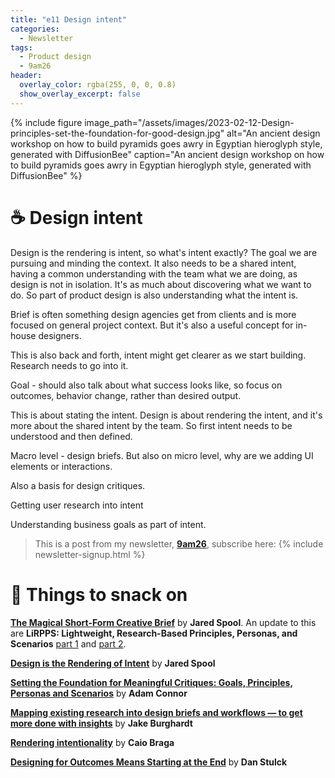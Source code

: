 ```yaml
---
title: "e11 Design intent"
categories:
  - Newsletter
tags:
  - Product design
  - 9am26
header:
  overlay_color: rgba(255, 0, 0, 0.8)
  show_overlay_excerpt: false
---
```


{% include figure image_path="/assets/images/2023-02-12-Design-principles-set-the-foundation-for-good-design.jpg" alt="An ancient design workshop on how to build pyramids goes awry in Egyptian hieroglyph style, generated with DiffusionBee" caption="An ancient design workshop on how to build pyramids goes awry in Egyptian hieroglyph style, generated with DiffusionBee" %}

# ☕ Design intent

Design is the rendering is intent, so what's intent exactly? The goal we are pursuing and minding the context. It also needs to be a shared intent, having a common understanding with the team what we are doing, as design is not in isolation. It's as much about discovering what we want to do. So part of product design is also understanding what the intent is.

Brief is often something design agencies get from clients and is more focused on general project context. But it's also a useful concept for in-house designers. 

This is also back and forth, intent might get clearer as we start building. Research needs to go into it.

Goal - should also talk about what success looks like, so focus on outcomes, behavior change, rather than desired output.

This is about stating the intent. Design is about rendering the intent, and it's more about the shared intent by the team. So first intent needs to be understood and then defined. 

Macro level - design briefs. But also on micro level, why are we adding UI elements or interactions. 

Also a basis for design critiques.

Getting user research into intent

Understanding business goals as part of intent.

> This is a post from my newsletter, **[9am26](https://polgarp.com/categories/newsletter/)**, subscribe here:
> {% include newsletter-signup.html %}

# 🍪 Things to snack on

**[The Magical Short-Form Creative Brief](https://articles.uie.com/short_form_creative_brief/)** by **Jared Spool**. An update to this are **LiRPPS: Lightweight, Research-Based Principles, Personas, and Scenarios** [part 1](https://articles.uie.com/lirpps/) and [part 2](https://articles.uie.com/lirpps_part2/). 

**[Design is the Rendering of Intent](https://articles.uie.com/design_rendering_intent/)** by **Jared Spool**

**[Setting the Foundation for Meaningful Critiques: Goals, Principles, Personas and Scenarios](https://articles.uie.com/meaningful_critiques/)** by **Adam Connor**

**[Mapping existing research into design briefs and workflows — to get more done with insights](https://medium.com/integrating-research/mapping-existing-research-into-design-briefs-and-workflows-to-get-more-done-with-insights-a5d79a850a91)** by **Jake Burghardt**

**[Rendering intentionality](https://uxdesign.cc/rendering-intentionality-1a57df40b585)** by **Caio Braga**

**[Designing for Outcomes Means Starting at the End](https://medium.com/design-ibm/designing-for-outcomes-means-starting-at-the-end-cc49b7c04ed5)** by **Dan Stulck**

